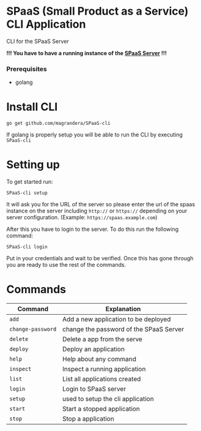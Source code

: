 # SPaaS (Small Product as a Service) CLI Application

CLI for the SPaaS Server

**!!! You have to have a running instance of the [SPaaS Server](https://github.com/magrandera/SPaaS) !!!**

### Prerequisites
- golang

# Install CLI

```
go get github.com/magrandera/SPaaS-cli
```

If golang is properly setup you will be able to run the CLI by executing `SPaaS-cli`

# Setting up

To get started run:

```
SPaaS-cli setup
```

It will ask you for the URL of the server so please enter the url of the spaas instance on the server including `http://` or `https://` depending on your server configuration. (Example: `https://spaas.example.com`)

After this you have to login to the server. To do this run the following command:

```
SPaaS-cli login
```

Put in your credentials and wait to be verified. Once this has gone through you are ready to use the rest of the commands.

# Commands

| Command | Explanation |
| ------- | ----------- |
| `add`     | Add a new application to be deployed |
| `change-password` | change the password of the SPaaS Server |
| `delete`  | Delete a app from the serve |
| `deploy`  | Deploy an application |
| `help`    | Help about any command |
| `inspect` | Inspect a running application |
| `list`    | List all applications created |
| `login`   | Login to SPaaS server |
| `setup`   | used to setup the cli application |
| `start`   | Start a stopped application |
| `stop`    | Stop a application |